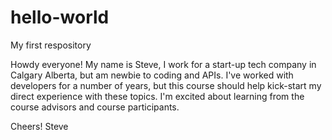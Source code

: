 # hello-world
My first respository

Howdy everyone! My name is Steve, I work for a start-up tech company in Calgary Alberta, but am newbie to coding and APIs.  I've worked with developers for a number of years, but this course should help kick-start my direct experience with these topics.  I'm excited about learning from the course advisors and course participants.

Cheers!
Steve
